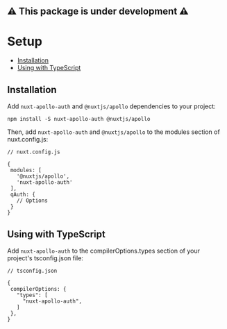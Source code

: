 ## ⚠ This package is under development ⚠
# Setup

- [Installation]('/#Installation')
- [Using with TypeScript]('/#Using_with_TypeScript')

## Installation

 Add `nuxt-apollo-auth` and `@nuxtjs/apollo` dependencies to your project:

 ```
 npm install -S nuxt-apollo-auth @nuxtjs/apollo
 ```
 Then, add `nuxt-apollo-auth` and `@nuxtjs/apollo` to the modules section of nuxt.config.js:

 ```
 // nuxt.config.js

 {
  modules: [
    '@nuxtjs/apollo',
    'nuxt-apollo-auth'
  ],
  qAuth: {
    // Options
  }
}
 ```
 ## Using with TypeScript

 Add `nuxt-apollo-auth` to the compilerOptions.types section of your project's tsconfig.json file:

 ```
 // tsconfig.json

 {
  compilerOptions: {
    "types": [
      "nuxt-apollo-auth",
    ]
  },
} 
 ```

